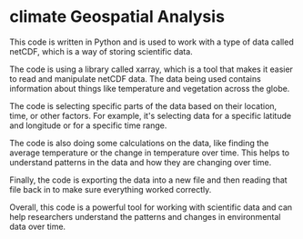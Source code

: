 # climate Geospatial Analysis

This code is written in Python and is used to work with a type of data called netCDF, which is a way of storing scientific data.

The code is using a library called xarray, which is a tool that makes it easier to read and manipulate netCDF data. The data being used contains information about things like temperature and vegetation across the globe.

The code is selecting specific parts of the data based on their location, time, or other factors. For example, it's selecting data for a specific latitude and longitude or for a specific time range.

The code is also doing some calculations on the data, like finding the average temperature or the change in temperature over time. This helps to understand patterns in the data and how they are changing over time.

Finally, the code is exporting the data into a new file and then reading that file back in to make sure everything worked correctly.

Overall, this code is a powerful tool for working with scientific data and can help researchers understand the patterns and changes in environmental data over time.
